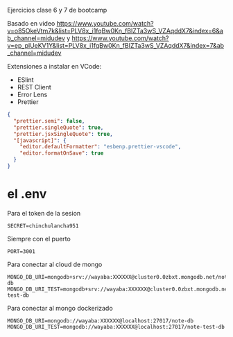 Ejercicios clase 6 y 7 de bootcamp

Basado en video
https://www.youtube.com/watch?v=o85OkeVtm7k&list=PLV8x_i1fqBw0Kn_fBIZTa3wS_VZAqddX7&index=6&ab_channel=midudev
y
https://www.youtube.com/watch?v=ep_plUeKV1Y&list=PLV8x_i1fqBw0Kn_fBIZTa3wS_VZAqddX7&index=7&ab_channel=midudev

Extensiones a instalar en VCode:

- ESlint
- REST Client
- Error Lens
- Prettier

```json
{
  "prettier.semi": false,
  "prettier.singleQuote": true,
  "prettier.jsxSingleQuote": true,
  "[javascript]": {
    "editor.defaultFormatter": "esbenp.prettier-vscode",
    "editor.formatOnSave": true
  }
}
```

# el .env

Para el token de la sesion

```
SECRET=chinchulancha951
```

Siempre con el puerto

```
PORT=3001
```

Para conectar al cloud de mongo

```
MONGO_DB_URI=mongodb+srv://wayaba:XXXXXX@cluster0.0zbxt.mongodb.net/note-db
MONGO_DB_URI_TEST=mongodb+srv://wayaba:XXXXXX@cluster0.0zbxt.mongodb.net/note-test-db
```

Para conectar al mongo dockerizado

```
MONGO_DB_URI=mongodb://wayaba:XXXXXX@localhost:27017/note-db
MONGO_DB_URI_TEST=mongodb://wayaba:XXXXXX@localhost:27017/note-test-db
```
